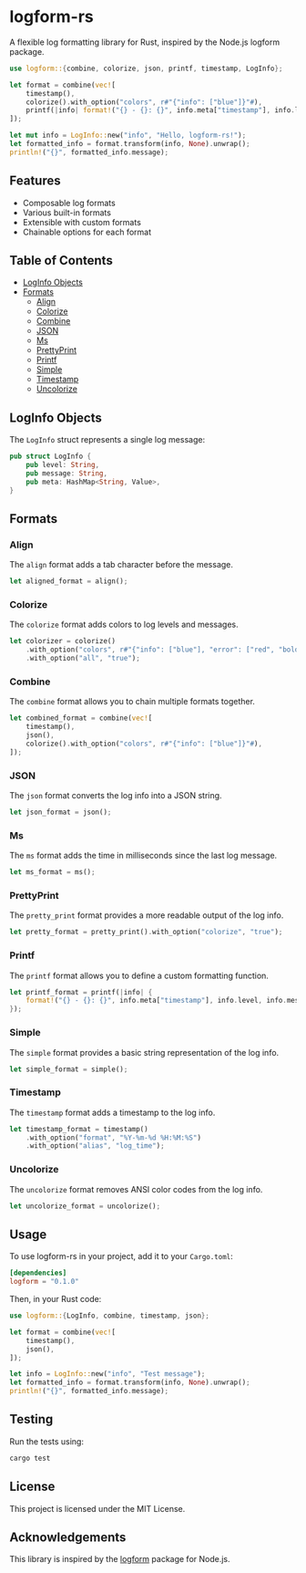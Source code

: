# logform-rs

A flexible log formatting library for Rust, inspired by the Node.js logform package.

```rust
use logform::{combine, colorize, json, printf, timestamp, LogInfo};

let format = combine(vec![
    timestamp(),
    colorize().with_option("colors", r#"{"info": ["blue"]}"#),
    printf(|info| format!("{} - {}: {}", info.meta["timestamp"], info.level, info.message)),
]);

let mut info = LogInfo::new("info", "Hello, logform-rs!");
let formatted_info = format.transform(info, None).unwrap();
println!("{}", formatted_info.message);
```

## Features

- Composable log formats
- Various built-in formats
- Extensible with custom formats
- Chainable options for each format

## Table of Contents

- [LogInfo Objects](#loginfo-objects)
- [Formats](#formats)
  - [Align](#align)
  - [Colorize](#colorize)
  - [Combine](#combine)
  - [JSON](#json)
  - [Ms](#ms)
  - [PrettyPrint](#prettyprint)
  - [Printf](#printf)
  - [Simple](#simple)
  - [Timestamp](#timestamp)
  - [Uncolorize](#uncolorize)

## LogInfo Objects

The `LogInfo` struct represents a single log message:

```rust
pub struct LogInfo {
    pub level: String,
    pub message: String,
    pub meta: HashMap<String, Value>,
}
```

## Formats

### Align

The `align` format adds a tab character before the message.

```rust
let aligned_format = align();
```

### Colorize

The `colorize` format adds colors to log levels and messages.

```rust
let colorizer = colorize()
    .with_option("colors", r#"{"info": ["blue"], "error": ["red", "bold"]}"#)
    .with_option("all", "true");
```

### Combine

The `combine` format allows you to chain multiple formats together.

```rust
let combined_format = combine(vec![
    timestamp(),
    json(),
    colorize().with_option("colors", r#"{"info": ["blue"]}"#),
]);
```

### JSON

The `json` format converts the log info into a JSON string.

```rust
let json_format = json();
```

### Ms

The `ms` format adds the time in milliseconds since the last log message.

```rust
let ms_format = ms();
```

### PrettyPrint

The `pretty_print` format provides a more readable output of the log info.

```rust
let pretty_format = pretty_print().with_option("colorize", "true");
```

### Printf

The `printf` format allows you to define a custom formatting function.

```rust
let printf_format = printf(|info| {
    format!("{} - {}: {}", info.meta["timestamp"], info.level, info.message)
});
```

### Simple

The `simple` format provides a basic string representation of the log info.

```rust
let simple_format = simple();
```

### Timestamp

The `timestamp` format adds a timestamp to the log info.

```rust
let timestamp_format = timestamp()
    .with_option("format", "%Y-%m-%d %H:%M:%S")
    .with_option("alias", "log_time");
```

### Uncolorize

The `uncolorize` format removes ANSI color codes from the log info.

```rust
let uncolorize_format = uncolorize();
```

## Usage

To use logform-rs in your project, add it to your `Cargo.toml`:

```toml
[dependencies]
logform = "0.1.0"
```

Then, in your Rust code:

```rust
use logform::{LogInfo, combine, timestamp, json};

let format = combine(vec![
    timestamp(),
    json(),
]);

let info = LogInfo::new("info", "Test message");
let formatted_info = format.transform(info, None).unwrap();
println!("{}", formatted_info.message);
```

## Testing

Run the tests using:

```bash
cargo test
```

## License

This project is licensed under the MIT License.

## Acknowledgements

This library is inspired by the [logform](https://github.com/winstonjs/logform) package for Node.js.
